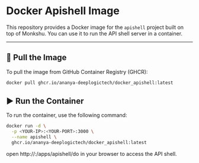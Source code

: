 # Docker Apishell Image

This repository provides a Docker image for the `apishell` project built on top of Monkshu. You can use it to run the API shell server in a container.

---

## 🚀 Pull the Image

To pull the image from GitHub Container Registry (GHCR):

```bash
docker pull ghcr.io/ananya-deeplogictech/docker_apishell:latest
```

## ▶️ Run the Container

To run the container, use the following command:
```bash
docker run -d \
  -p <YOUR-IP>:<YOUR-PORT>:3000 \
  --name apishell \
  ghcr.io/ananya-deeplogictech/docker_apishell:latest
```
open http://<YOUR-IP>:<YOUR-PORT>/apps/apishell/do in your browser to access the API shell.

